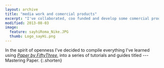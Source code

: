 ```yaml
---
layout: archive
title: "media work and comercial products"
excerpt: "I've collaborated, coo funded and develop some comercial products"
modified: 2013-08-03
image: 
  feature: sayhiRoma_Nike.JPG
  thumb: Logo_sayHi.png
---
```


In the spirit of openness I've decided to compile everything I've learned using [*Paper by FiftyThree*](http://www.fiftythree.com), into a series of tutorials and guides titled --- Mastering Paper.
{:.shorten}